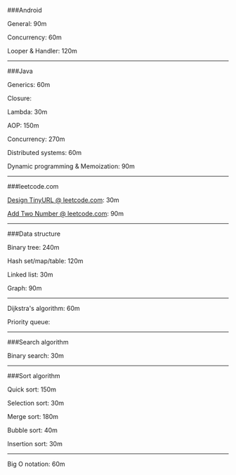 ###Android

General:            90m

Concurrency:        60m

Looper & Handler:   120m

---

###Java

Generics:   60m

Closure:

Lambda:     30m

AOP:        150m

Concurrency:            270m

Distributed systems:    60m

Dynamic programming
& Memoization:          90m

---

###leetcode.com

[Design TinyURL @ leetcode.com](https://leetcode.com/problems/design-tinyurl):  30m

[Add Two Number @ leetcode.com](https://leetcode.com/problems/add-two-numbers): 90m

---

###Data structure

Binary tree:        240m

Hash set/map/table: 120m

Linked list:        30m      

Graph:              90m

---

Dijkstra's algorithm:   60m

Priority queue:

---

###Search algorithm

Binary search:      30m

---

###Sort algorithm

Quick sort:         150m

Selection sort:     30m

Merge sort:         180m

Bubble sort:        40m

Insertion sort:     30m

---

Big O notation:     60m